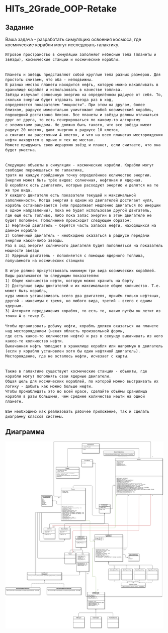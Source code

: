 <h1>HITs_2Grade_OOP-Retake</h1>

<h2>Задание</h2>

<p>Ваша задача - разработать симуляцию освоения космоса, где космические корабли могут исследовать галактику.

    Игровое пространство в симуляции заполняют небесные тела (планеты и звёзды), космические станции и космические корабли. 
    
    
    Планеты и звёзды представляют собой круглые тела разных размеров. Для простоты считаем, что оба - неподвижны.
    В разных местах планеты находится нефть, которую можно накапливать в хранилище корабля и использовать в качестве топлива.
    Звёзды излучают солнечную энергию на определённом радиусе от себя. То, сколько энергии будет отдавать звезда раз в ход, 
    определяется показателем "мощности". При этом на другом, более близком, радиусе моментально уничтожают любой космический корабль, 
    подошедший достаточно близко. Все планеты и звёзды должны отличаться друг от друга, то есть генерироваться по какому-то алгоритму 
    с элементами рандома. Не должно быть такого, что все звёзды имеют радиус 20 клеток, дают энергию в радиусе 10 клеток,
    а сжигают на расстоянии 4 клеток, и что на всех планетах месторождения нефти находятся в одних и тех же местах.
    Можете придумать свою иерархию звёзд и планет, если считаете, что она будет уместна. 
    
    
    Следующие объекты в симуляции - космические корабли. Корабли могут свободно перемещаться по галактике, 
    тратя на каждую пройденную точку определённое количество энергии. Энергия может быть трёх видов: солнечная, нефтяная и ядерная. 
    В кораблях есть двигатели, которые расходуют энергию и делятся на те же три вида. 
    У каждого двигателя есть показатели текущей и максимальной заполненности. Когда энергия в одном из двигателей достигает нуля, 
    корабль останавливается (или продолжает медленно двигаться по инерции в одном направлении), пока не будет использован другой двигатель, 
    где ещё есть топливо, либо пока запас энергии в этом двигателе не будет пополнен. Пополнение происходит следующим образом:
    1) Нефтяной двигатель - берётся часть запасов нефти, находящихся на данном корабле
    2) Солнечный двигатель - необходимо оказаться в радиусе передачи энергии какой-либо звезды. 
    Раз в ход энергия солнечного двигателя будет пополняться на показатель мощности звезды
    3) Ядерный двигатель - пополняется с помощью ядерного топлива, получаемого на космических станциях
    
    В игре должно присутствовать минимум три вида космических кораблей. Виды различаются по следующим показателям:
    1) Общее количество нефти, которую можно хранить на борту
    2) Доступные виды двигателей и их максимальное общее количество. Т.е. может быть корабль, 
    куда можно устанавливать всего два двигателя, причём только нефтяных, другой - максимум с тремя, но любого вида, третий - всего с одним ядерным.
    3) Алгоритм передвижения корабля, то есть то, каким путём он летит из точки А в точку Б.
    
    Чтобы организовать добычу нефти, корабль должен оказаться на планете над месторождением (некая область произвольной формы, 
    где есть какое-то количество нефти) и раз в секунду выкачивать из него какое-то количество нефти. 
    Выкачанная нефть попадает в хранилище корабля или напрямую в двигатель (если у корабля установлен хотя бы один нефтяной двигатель). 
    Месторождение, где не осталось нефти, исчезает с карты.
    
    
    Также в галактике существуют космические станции - объекты, где корабли могут пополнять свои ядерные двигатели. 
    Общая цель для космических кораблей, по которой можно выстраивать их логику - добыть как можно больше нефти. 
    Чтобы пронаблюдать это во всей красе, сделайте объёмы хранилища корабля в разы большими, чем среднее количество нефти на одной планете.
    
    Вам необходимо как реализовать рабочее приложение, так и сделать диаграмму классов системы.
</p>

<h2>Диаграмма</h2>
<img src="diagrama.png">